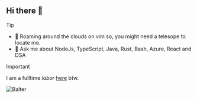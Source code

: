 ## Hi there 👋

> [!tip]
> - 🔭 Roaming around the clouds on vim so, you might need a telesope to locate me.
> - 💬 Ask me about NodeJs, TypeScript, Java, Rust, Bash, Azure, React and DSA

> [!important]
> I am a fulltime _labor_ [here](https://workstreamautomation.com/) btw.

![Balter](https://i.pinimg.com/originals/a6/48/5b/a6485b21036162120ee2757e5fc0216f.jpg "GOAT")
